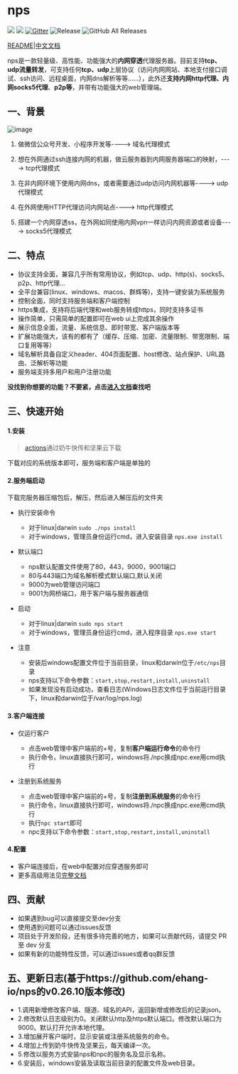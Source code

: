 
# nps
![](https://img.shields.io/github/stars/dreamskr/nps.svg)   ![](https://img.shields.io/github/forks/dreamskr/nps.svg)
[![Gitter](https://badges.gitter.im/cnlh-nps/community.svg)](https://gitter.im/cnlh-nps/community?utm_source=badge&utm_medium=badge&utm_campaign=pr-badge)
![Release](https://github.com/dreamskr/nps/workflows/Release/badge.svg)
![GitHub All Releases](https://img.shields.io/github/downloads/dreamskr/nps/total)

[README](https://github.com/dreamskr/nps/blob/master/README_EN.md)|[中文文档](https://github.com/dreamskr/nps/blob/master/README.md)

nps是一款轻量级、高性能、功能强大的**内网穿透**代理服务器。目前支持**tcp、udp流量转发**，可支持任何**tcp、udp**上层协议（访问内网网站、本地支付接口调试、ssh访问、远程桌面，内网dns解析等等……），此外还**支持内网http代理、内网socks5代理**、**p2p等**，并带有功能强大的web管理端。


## 一、背景
![image](https://github.com/dreamskr/nps/blob/master/image/web.png?raw=true)

1. 做微信公众号开发、小程序开发等----> 域名代理模式

2. 想在外网通过ssh连接内网的机器，做云服务器到内网服务器端口的映射，----> tcp代理模式

3. 在非内网环境下使用内网dns，或者需要通过udp访问内网机器等----> udp代理模式

4. 在外网使用HTTP代理访问内网站点----> http代理模式

5. 搭建一个内网穿透ss，在外网如同使用内网vpn一样访问内网资源或者设备----> socks5代理模式
## 二、特点
- 协议支持全面，兼容几乎所有常用协议，例如tcp、udp、http(s)、socks5、p2p、http代理...
- 全平台兼容(linux、windows、macos、群辉等)，支持一键安装为系统服务
- 控制全面，同时支持服务端和客户端控制
- https集成，支持将后端代理和web服务转成https，同时支持多证书
- 操作简单，只需简单的配置即可在web ui上完成其余操作
- 展示信息全面，流量、系统信息、即时带宽、客户端版本等
- 扩展功能强大，该有的都有了（缓存、压缩、加密、流量限制、带宽限制、端口复用等等）
- 域名解析具备自定义header、404页面配置、host修改、站点保护、URL路由、泛解析等功能
- 服务端支持多用户和用户注册功能

**没找到你想要的功能？不要紧，点击[进入文档](https://dreamskr.github.io/nps)查找吧**
## 三、快速开始

#### 1.安装
> [actions](https://github.com/dreamskr/nps/actions)通过奶牛快传和坚果云下载

下载对应的系统版本即可，服务端和客户端是单独的

#### 2.服务端启动
下载完服务器压缩包后，解压，然后进入解压后的文件夹

- 执行安装命令
	* 对于linux|darwin ```sudo ./nps install```
	* 对于windows，管理员身份运行cmd，进入安装目录 ```nps.exe install```

- 默认端口
	* nps默认配置文件使用了80，443，9000，9001端口
	* 80与443端口为域名解析模式默认端口,默认关闭
	* 9000为web管理访问端口
	* 9001为网桥端口，用于客户端与服务器通信

- 启动
	* 对于linux|darwin ```sudo nps start```
	* 对于windows，管理员身份运行cmd，进入程序目录 ```nps.exe start```

- 注意
	* 安装后windows配置文件位于当前目录，linux和darwin位于```/etc/nps```目录
	* nps支持以下命令参数：```start,stop,restart,install,uninstall```
	* 如果发现没有启动成功，查看日志(Windows日志文件位于当前运行目录下，linux和darwin位于/var/log/nps.log)

#### 3.客户端连接
- 仅运行客户
	* 点击web管理中客户端前的+号，复制**客户端运行命令**的命令行
	* 执行命令，linux直接执行即可，windows将./npc换成npc.exe用cmd执行

- 注册到系统服务
	* 点击web管理中客户端前的+号，复制**注册到系统服务**的命令行
	* 执行命令，linux直接执行即可，windows将./npc换成npc.exe用cmd执行
	* 执行```npc start```即可
	* npc支持以下命令参数：```start,stop,restart,install,uninstall```

#### 4.配置
- 客户端连接后，在web中配置对应穿透服务即可
- 更多高级用法见[完整文档](https://dreamskr.github.io/nps)

## 四、贡献
- 如果遇到bug可以直接提交至dev分支
- 使用遇到问题可以通过issues反馈
- 项目处于开发阶段，还有很多待完善的地方，如果可以贡献代码，请提交 PR 至 dev 分支
- 如果有新的功能特性反馈，可以通过issues或者qq群反馈

## 五、更新日志(基于https://github.com/ehang-io/nps的v0.26.10版本修改)
- 1.调用新增修改客户端、隧道、域名的API，返回新增或修改后的记录json。
- 2.修改默认日志级别为0。关闭默认http及https默认端口。修改默认端口为9000。默认打开允许本地代理。
- 3.增加展开客户端时，显示安装或注册系统服务的命令。
- 4.增加上传到奶牛快传及坚果云，每天编译一次。
- 5.修改以服务方式安装nps和npc的服务名及显示名称。
- 6.安装后，windows安装及读取当前目录的配置文件及web目录。
